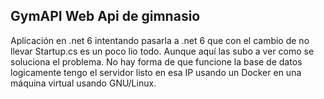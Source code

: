 ## GymAPI Web Api de gimnasio 

Aplicación en .net 6 intentando pasarla a .net 6 que con el cambio de no llevar Startup.cs es un poco lio todo. Aunque aquí las subo a ver como se soluciona el problema. 
No hay forma de que funcione la base de datos logicamente tengo el servidor listo en esa IP usando un Docker en una máquina virtual usando GNU/Linux.
